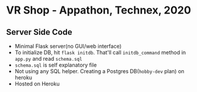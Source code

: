 # VR Shop - Appathon, Technex, 2020
## Server Side Code

+ Minimal Flask server(no GUI/web interface)
+ To initialize DB, hit `flask initdb`. That'll call `initdb_command` method in `app.py` and read `schema.sql`
+ `schema.sql` is self explanatory file
+ Not using any SQL helper. Creating a Postgres DB(`hobby-dev` plan) on heroku
+ Hosted on Heroku